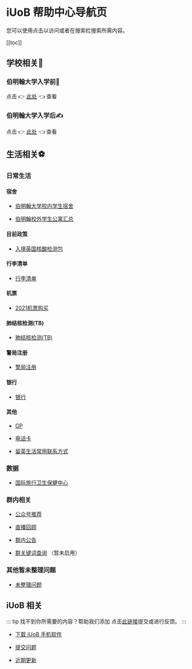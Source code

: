 # iUoB 帮助中心导航页

您可以使用点击以访问或者在搜索栏搜索所需内容。

[[toc]]

## 学校相关🏫

### 伯明翰大学入学前🚴

点击 👉 [此处](./uni/pre-admissions/) 👈 查看

### 伯明翰大学入学后✍️

点击 👉 [此处](./uni/enrolled/) 👈 查看

## 生活相关⚽️

### 日常生活

#### 宿舍

- [伯明翰大学校内学生宿舍](./daily/tips/accommodation/campus/)

- [伯明翰校外学生公寓汇总](./daily/tips/accommodation/Student-Accommodation-In-Birmingham/)

#### 目前政策

- [入境英国核酸检测包](./daily/tips/policy/2021/Day-2&8-Covid-Test/)

#### 行李清单

- [行李清单](./daily/tips/checklist/)

#### 机票

- [2021机票购买](./daily/tips/flights/)

#### 肺结核检测(TB)

- [肺结核检测(TB)](./daily/tips/TB/)

#### 警局注册

- [警局注册](./daily/tips/police-registration/)

#### 银行

- [银行](./daily/tips/bank/)

#### 其他

- [GP](./daily/tips/GP/)

- [电话卡](./daily/tips/sim-card/)

- [留英生活常用联系方式](./daily/tips/Common-Used-Contacts-In-UK-Life/)

### 数据

- [国际旅行卫生保健中心](./daily/data/International-Travel-Health-Care-Center/)

### 群内相关

- [公众号推荐](./daily/WeChat-Groups/Recommended-Official-WeChat-Account/)

- [直播回顾](./daily/WeChat-Groups/live/)

- [群内公告](./daily/WeChat-Groups/announcement/)

- [群关键词查询](./daily/WeChat-Groups/keywords/) （暂未启用）

### 其他暂未整理问题

- [未整理问题](./daily/unorganized/)

## iUoB 相关

::: tip 找不到你所需要的内容？帮助我们添加
点击[此链接](./iUoB/submit/)提交或进行反馈。
:::

- [下载 iUoB 手机软件](./iUoB/download/)

- [提交问题](./iUoB/submit/)

- [近期更新](./iUoB/updates/)